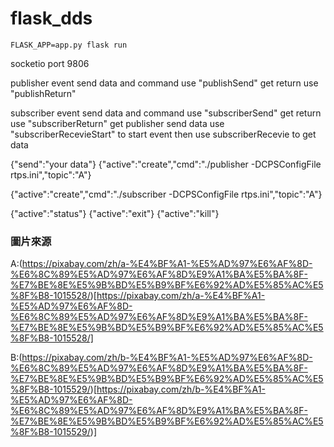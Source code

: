 # flask_dds

```
FLASK_APP=app.py flask run
```

socketio port 9806

publisher event
	send data and command use "publishSend"
	get return use "publishReturn"

subscriber event
	send data and command use "subscriberSend"
	get return use "subscriberReturn"
	get publisher send data use "subscriberRecevieStart" to start event then use subscriberRecevie to get data

{"send":"your data"}
{"active":"create","cmd":"./publisher -DCPSConfigFile rtps.ini","topic":"A"}

{"active":"create","cmd":"./subscriber -DCPSConfigFile rtps.ini","topic":"A"}

{"active":"status"}
{"active":"exit"}
{"active":"kill"}

### 圖片來源

A:(https://pixabay.com/zh/a-%E4%BF%A1-%E5%AD%97%E6%AF%8D-%E6%8C%89%E5%AD%97%E6%AF%8D%E9%A1%BA%E5%BA%8F-%E7%BE%8E%E5%9B%BD%E5%B9%BF%E6%92%AD%E5%85%AC%E5%8F%B8-1015528/)[https://pixabay.com/zh/a-%E4%BF%A1-%E5%AD%97%E6%AF%8D-%E6%8C%89%E5%AD%97%E6%AF%8D%E9%A1%BA%E5%BA%8F-%E7%BE%8E%E5%9B%BD%E5%B9%BF%E6%92%AD%E5%85%AC%E5%8F%B8-1015528/]

B:(https://pixabay.com/zh/b-%E4%BF%A1-%E5%AD%97%E6%AF%8D-%E6%8C%89%E5%AD%97%E6%AF%8D%E9%A1%BA%E5%BA%8F-%E7%BE%8E%E5%9B%BD%E5%B9%BF%E6%92%AD%E5%85%AC%E5%8F%B8-1015529/)[https://pixabay.com/zh/b-%E4%BF%A1-%E5%AD%97%E6%AF%8D-%E6%8C%89%E5%AD%97%E6%AF%8D%E9%A1%BA%E5%BA%8F-%E7%BE%8E%E5%9B%BD%E5%B9%BF%E6%92%AD%E5%85%AC%E5%8F%B8-1015529/)]